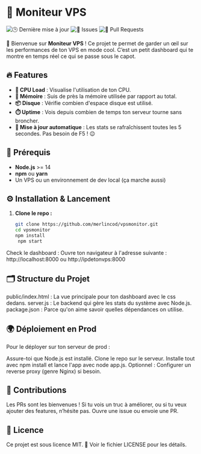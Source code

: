 # 🚀 Moniteur VPS

![🕒 Dernière mise à jour](https://img.shields.io/github/last-commit/merlincod/vpsmonitor)
![🐛 Issues](https://img.shields.io/github/issues/merlincod/vpsmonitor)
![🔧 Pull Requests](https://img.shields.io/github/issues-pr/merlincod/vpsmonitor)

👋 Bienvenue sur **Moniteur VPS** ! Ce projet te permet de garder un œil sur les performances de ton VPS en mode cool. C’est un petit dashboard qui te montre en temps réel ce qui se passe sous le capot.

## 🔥 Features

- **🧠 CPU Load** : Visualise l'utilisation de ton CPU.
- **💾 Mémoire** : Suis de près la mémoire utilisée par rapport au total.
- **📦 Disque** : Vérifie combien d'espace disque est utilisé.
- **⏱️ Uptime** : Vois depuis combien de temps ton serveur tourne sans broncher.
- **🔄 Mise à jour automatique** : Les stats se rafraîchissent toutes les 5 secondes. Pas besoin de F5 ! 😉

## 🚧 Prérequis

- **Node.js** >= 14
- **npm** ou **yarn**
- Un VPS ou un environnement de dev local (ça marche aussi)

## ⚙️ Installation & Lancement

1. **Clone le repo :**

   ```bash
   git clone https://github.com/merlincod/vpsmonitor.git
   cd vpsmonitor
   npm install
    npm start
   ```
Check le dashboard :
Ouvre ton navigateur à l'adresse suivante :
http://localhost:8000 ou
http://ipdetonvps:8000

## 🗂️ Structure du Projet
public/index.html : La vue principale pour ton dashboard avec le css dedans.
server.js : Le backend qui gère les stats du système avec Node.js.
package.json : Parce qu'on aime savoir quelles dépendances on utilise.

## 🌍 Déploiement en Prod
Pour le déployer sur ton serveur de prod :

Assure-toi que Node.js est installé.
Clone le repo sur le serveur.
Installe tout avec npm install et lance l'app avec node app.js.
Optionnel : Configurer un reverse proxy (genre Nginx) si besoin.

## 🙌 Contributions
Les PRs sont les bienvenues ! Si tu vois un truc à améliorer, ou si tu veux ajouter des features, n’hésite pas. Ouvre une issue ou envoie une PR.

## 📝 Licence
Ce projet est sous licence MIT. 📄 Voir le fichier LICENSE pour les détails.
